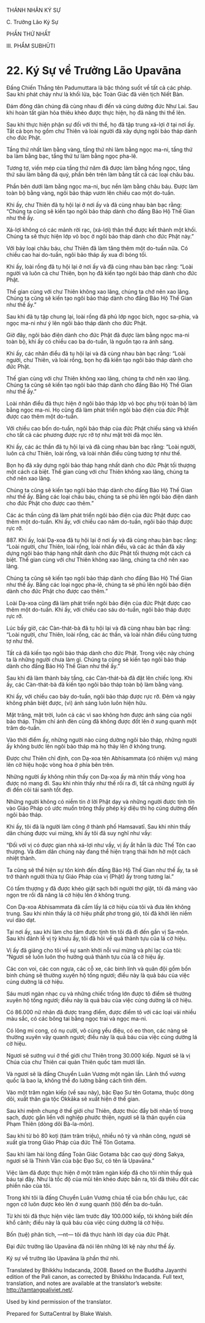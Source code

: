 THÁNH NHÂN KÝ SỰ

C. Trưởng Lão Ký Sự

PHẦN THỨ NHẤT

III. PHẨM SUBHŪTI

# 22\. Ký Sự về Trưởng Lão Upavāna

Đấng Chiến Thắng tên Padumuttara là bậc thông suốt về tất cả các pháp. Sau khi phát cháy như là khối lửa, bậc Toàn Giác đã viên tịch Niết Bàn.

Đám đông dân chúng đã cùng nhau đi đến và cúng dường đức Như Lai. Sau khi hoàn tất giàn hỏa thiêu khéo được thực hiện, họ đã nâng thi thể lên.

Sau khi thực hiện phận sự đối với thi thể, họ đã tập trung xá-lợi ở tại nơi ấy. Tất cả bọn họ gồm chư Thiên và loài người đã xây dựng ngôi bảo tháp dành cho đức Phật.

Tầng thứ nhất làm bằng vàng, tầng thứ nhì làm bằng ngọc ma-ni, tầng thứ ba làm bằng bạc, tầng thứ tư làm bằng ngọc pha-lê.

Tương tợ, viền mép của tầng thứ năm đã được làm bằng hồng ngọc, tầng thứ sáu làm bằng đá quý, phần bên trên làm bằng tất cả các loại châu báu.

Phần bên dưới làm bằng ngọc ma-ni, bục nền làm bằng châu báu. Được làm toàn bộ bằng vàng, ngôi bảo tháp vươn lên chiều cao một do-tuần.

Khi ấy, chư Thiên đã tụ hội lại ở nơi ấy và đã cùng nhau bàn bạc rằng: “Chúng ta cũng sẽ kiến tạo ngôi bảo tháp dành cho đấng Bảo Hộ Thế Gian như thế ấy.

Xá-lợi không có các mảnh rời rạc, (xá-lợi) thân thể được kết thành một khối. Chúng ta sẽ thực hiện lớp vỏ bọc ở ngôi bảo tháp dành cho đức Phật này.”

Với bảy loại châu báu, chư Thiên đã làm tăng thêm một do-tuần nữa. Có chiều cao hai do-tuần, ngôi bảo tháp ấy xua đi bóng tối.

Khi ấy, loài rồng đã tụ hội lại ở nơi ấy và đã cùng nhau bàn bạc rằng: “Loài người và luôn cả chư Thiên, bọn họ đã kiến tạo ngôi bảo tháp dành cho đức Phật.

Thế gian cùng với chư Thiên không xao lãng, chúng ta chớ nên xao lãng. Chúng ta cũng sẽ kiến tạo ngôi bảo tháp dành cho đấng Bảo Hộ Thế Gian như thế ấy.”

Sau khi đã tụ tập chung lại, loài rồng đã phủ lớp ngọc bích, ngọc sa-phia, và ngọc ma-ni như ý lên ngôi bảo tháp dành cho đức Phật.

Giờ đây, ngôi bảo điện dành cho đức Phật đã được làm bằng ngọc ma-ni toàn bộ, khi ấy có chiều cao ba do-tuần, là nguồn tạo ra ánh sáng.

Khi ấy, các nhân điểu đã tụ hội lại và đã cùng nhau bàn bạc rằng: “Loài người, chư Thiên, và loài rồng, bọn họ đã kiến tạo ngôi bảo tháp dành cho đức Phật.

Thế gian cùng với chư Thiên không xao lãng, chúng ta chớ nên xao lãng. Chúng ta cũng sẽ kiến tạo ngôi bảo tháp dành cho đấng Bảo Hộ Thế Gian như thế ấy.”

Loài nhân điểu đã thực hiện ở ngôi bảo tháp lớp vỏ bọc phụ trội toàn bộ làm bằng ngọc ma-ni. Họ cũng đã làm phát triển ngôi bảo điện của đức Phật được cao thêm một do-tuần.

Với chiều cao bốn do-tuần, ngôi bảo tháp của đức Phật chiếu sáng và khiến cho tất cả các phương được rực rỡ tợ như mặt trời đã mọc lên.

Khi ấy, các ác thần đã tụ hội lại và đã cùng nhau bàn bạc rằng: “Loài người, luôn cả chư Thiên, loài rồng, và loài nhân điểu cũng tương tợ như thế.

Bọn họ đã xây dựng ngôi bảo tháp hạng nhất dành cho đức Phật tối thượng một cách cá biệt. Thế gian cùng với chư Thiên không xao lãng, chúng ta chớ nên xao lãng.

Chúng ta cũng sẽ kiến tạo ngôi bảo tháp dành cho đấng Bảo Hộ Thế Gian như thế ấy. Bằng các loại châu báu, chúng ta sẽ phủ lên ngôi bảo điện dành cho đức Phật cho được cao thêm.”

Các ác thần cũng đã làm phát triển ngôi bảo điện của đức Phật được cao thêm một do-tuần. Khi ấy, với chiều cao năm do-tuần, ngôi bảo tháp được rực rỡ.

887\. Khi ấy, loài Dạ-xoa đã tụ hội lại ở nơi ấy và đã cùng nhau bàn bạc rằng: “Loài người, chư Thiên, loài rồng, loài nhân điểu, và các ác thần đã xây dựng ngôi bảo tháp hạng nhất dành cho đức Phật tối thượng một cách cá biệt. Thế gian cùng với chư Thiên không xao lãng, chúng ta chớ nên xao lãng.

Chúng ta cũng sẽ kiến tạo ngôi bảo tháp dành cho đấng Bảo Hộ Thế Gian như thế ấy. Bằng các loại ngọc pha-lê, chúng ta sẽ phủ lên ngôi bảo điện dành cho đức Phật cho được cao thêm.”

Loài Dạ-xoa cũng đã làm phát triển ngôi bảo điện của đức Phật được cao thêm một do-tuần. Khi ấy, với chiều cao sáu do-tuần, ngôi bảo tháp được rực rỡ.

Lúc bấy giờ, các Càn-thát-bà đã tụ hội lại và đã cùng nhau bàn bạc rằng: “Loài người, chư Thiên, loài rồng, các ác thần, và loài nhân điểu cũng tương tợ như thế.

Tất cả đã kiến tạo ngôi bảo tháp dành cho đức Phật. Trong việc này chúng ta là những người chưa làm gì. Chúng ta cũng sẽ kiến tạo ngôi bảo tháp dành cho đấng Bảo Hộ Thế Gian như thế ấy.”

Sau khi đã làm thành bảy tầng, các Càn-thát-bà đã đặt lên chiếc lọng. Khi ấy, các Càn-thát-bà đã kiến tạo ngôi bảo tháp toàn bộ làm bằng vàng.

Khi ấy, với chiều cao bảy do-tuần, ngôi bảo tháp được rực rỡ. Đêm và ngày không phân biệt được, (vì) ánh sáng luôn luôn hiện hữu.

Mặt trăng, mặt trời, luôn cả các vì sao không hơn được ánh sáng của ngôi bảo tháp. Thậm chí ánh đèn cũng đã không được đốt lên ở xung quanh một trăm do-tuần.

Vào thời điểm ấy, những người nào cúng dường ngôi bảo tháp, những người ấy không bước lên ngôi bảo tháp mà họ thảy lên ở không trung.

Được chư Thiên chỉ định, con Dạ-xoa tên Abhisammata (có nhiệm vụ) máng lên cờ hiệu hoặc vòng hoa ở phía bên trên.

Những người ấy không nhìn thấy con Dạ-xoa ấy mà nhìn thấy vòng hoa được nó mang đi. Sau khi nhìn thấy như thế rồi ra đi, tất cả những người ấy đi đến cõi tái sanh tốt đẹp.

Những người không có niềm tin ở lời Phật dạy và những người được tịnh tín vào Giáo Pháp có ước muốn trông thấy phép kỳ diệu thì họ cúng dường đến ngôi bảo tháp.

Khi ấy, tôi đã là người làm công ở thành phố Hamsavatī. Sau khi nhìn thấy dân chúng được vui mừng, khi ấy tôi đã suy nghĩ như vầy:

“Đối với vị có được gian nhà xá-lợi như vầy, vị ấy ắt hẳn là đức Thế Tôn cao thượng. Và đám dân chúng này đang thể hiện trạng thái hớn hở một cách nhiệt thành.

Ta cũng sẽ thể hiện sự tôn kính đến đấng Bảo Hộ Thế Gian như thế ấy, ta sẽ trở thành người thừa tự Giáo Pháp của vị (Phật) ấy trong tương lai.”

Có tấm thượng y đã được khéo giặt sạch bởi người thợ giặt, tôi đã máng vào ngọn tre rồi đã nâng lá cờ hiệu lên ở không trung.

Con Dạ-xoa Abhisammata đã cầm lấy lá cờ hiệu của tôi và đưa lên không trung. Sau khi nhìn thấy lá cờ hiệu phất phơ trong gió, tôi đã khởi lên niềm vui dào dạt.

Tại nơi ấy, sau khi làm cho tâm được tịnh tín tôi đã đi đến gần vị Sa-môn. Sau khi đảnh lễ vị tỳ khưu ấy, tôi đã hỏi về quả thành tựu của lá cờ hiệu.

Vị ấy đã giảng cho tôi về sự sanh khởi nỗi vui mừng và phỉ lạc của tôi: “Ngươi sẽ luôn luôn thọ hưởng quả thành tựu của lá cờ hiệu ấy.

Các con voi, các con ngựa, các cỗ xe, các binh lính và quân đội gồm bốn binh chủng sẽ thường xuyên hộ tống ngươi; điều này là quả báu của việc cúng dường lá cờ hiệu.

Sáu mươi ngàn nhạc cụ và những chiếc trống lớn được tô điểm sẽ thường xuyên hộ tống ngươi; điều này là quả báu của việc cúng dường lá cờ hiệu.

Có 86.000 nữ nhân đã được trang điểm, được điểm tô với các loại vải nhiều màu sắc, có các bông tai bằng ngọc trai và ngọc ma-ni.

Có lông mi cong, có nụ cười, vô cùng yểu điệu, có eo thon, các nàng sẽ thường xuyên vây quanh ngươi; điều này là quả báu của việc cúng dường lá cờ hiệu.

Ngươi sẽ sướng vui ở thế giới chư Thiên trong 30.000 kiếp. Ngươi sẽ là vị Chúa của chư Thiên cai quản Thiên quốc tám mươi lần.

Và ngươi sẽ là đấng Chuyển Luân Vương một ngàn lần. Lãnh thổ vương quốc là bao la, không thể đo lường bằng cách tính đếm.

Vào một trăm ngàn kiếp (về sau này), bậc Đạo Sư tên Gotama, thuộc dòng dõi, xuất thân gia tộc Okkāka sẽ xuất hiện ở thế gian.

Sau khi mệnh chung ở thế giới chư Thiên, được thúc đẩy bởi nhân tố trong sạch, được gắn liền với nghiệp phước thiện, ngươi sẽ là thân quyến của Phạm Thiên (dòng dõi Bà-la-môn).

Sau khi từ bỏ 80 koṭi (tám trăm triệu), nhiều nô tỳ và nhân công, ngươi sẽ xuất gia trong Giáo Pháp của đức Thế Tôn Gotama.

Sau khi làm hài lòng đấng Toàn Giác Gotama bậc cao quý dòng Sakya, ngươi sẽ là Thinh Văn của bậc Đạo Sư, có tên là Upavāna.”

Việc làm đã được thực hiện ở một trăm ngàn kiếp đã cho tôi nhìn thấy quả báu tại đây. Như là tốc độ của mũi tên khéo được bắn ra, tôi đã thiêu đốt các phiền não của tôi.

Trong khi tôi là đấng Chuyển Luân Vương chúa tể của bốn châu lục, các ngọn cờ luôn được kéo lên ở xung quanh (tôi) đến ba do-tuần.

Từ khi tôi đã thực hiện việc làm trước đây 100.000 kiếp, tôi không biết đến khổ cảnh; điều này là quả báu của việc cúng dường lá cờ hiệu.

Bốn (tuệ) phân tích, ―nt― tôi đã thực hành lời dạy của đức Phật.

Đại đức trưởng lão Upavāna đã nói lên những lời kệ này như thế ấy.

Ký sự về trưởng lão Upavāna là phần thứ nhì.

Translated by Bhikkhu Indacanda, 2008. Based on the Buddha Jayanthi edition of the Pali canon, as corrected by Bhikkhu Indacanda. Full text, translation, and notes are available at the translator’s website: http://tamtangpaliviet.net/.

Used by kind permission of the translator.

Prepared for SuttaCentral by Blake Walsh.